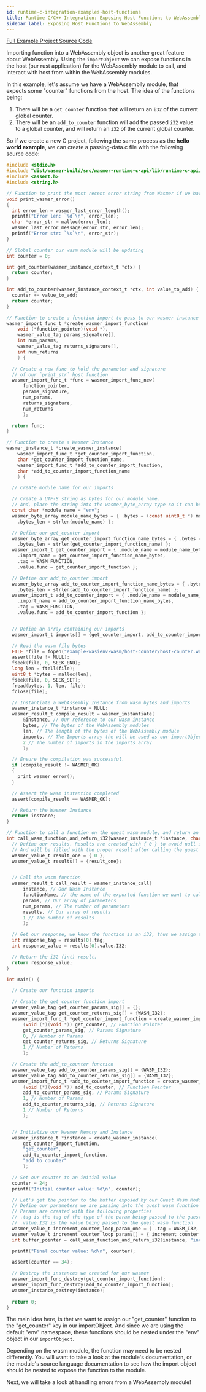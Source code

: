 ```yaml
---
id: runtime-c-integration-examples-host-functions
title: Runtime C/C++ Integration: Exposing Host Functions to WebAssembly
sidebar_label: Exposing Host Functions to WebAssembly
---
```


[Full Example Project Source Code](https://github.com/wasmerio/docs.wasmer.io/tree/master/docs/runtime/c-integration/examples/host-functions)

Importing function into a WebAssembly object is another great feature about WebAssembly. Using the `importObject` we can expose functions in the host (our rust application) for the WebAssembly module to call, and interact with host from within the WebAssembly modules.

In this example, let's assume we have a WebAssemblly module, that expects some "counter" functions from the host. The idea of the functions being: 

1. There will be a `get_counter` function that will return an `i32` of the current global counter.
2. There will be an `add_to_counter` function will add the passed `i32` value to a global counter, and will return an `i32` of the current global counter.

So if we create a new C project, following the same process as the **hello world example**, we can create a passing-data.c file with the following source code:

```c
#include <stdio.h>
#include "dist/wasmer-build/src/wasmer-runtime-c-api/lib/runtime-c-api/wasmer.h"
#include <assert.h>
#include <string.h>

// Function to print the most recent error string from Wasmer if we have them
void print_wasmer_error()
{
  int error_len = wasmer_last_error_length();
  printf("Error len: `%d`\n", error_len);
  char *error_str = malloc(error_len);
  wasmer_last_error_message(error_str, error_len);
  printf("Error str: `%s`\n", error_str);
}

// Global counter our wasm module will be updating
int counter = 0;

int get_counter(wasmer_instance_context_t *ctx) {
  return counter;
}

int add_to_counter(wasmer_instance_context_t *ctx, int value_to_add) {
  counter += value_to_add;
  return counter;
}

// Function to create a function import to pass to our wasmer instance
wasmer_import_func_t *create_wasmer_import_function(
    void (*function_pointer)(void *),
    wasmer_value_tag params_signature[], 
    int num_params, 
    wasmer_value_tag returns_signature[], 
    int num_returns
    ) {

  // Create a new func to hold the parameter and signature
  // of our `print_str` host function
  wasmer_import_func_t *func = wasmer_import_func_new(
      function_pointer, 
      params_signature, 
      num_params, 
      returns_signature, 
      num_returns
      );

  return func;
}

// Function to create a Wasmer Instance
wasmer_instance_t *create_wasmer_instance(
    wasmer_import_func_t *get_counter_import_function,  
    char *get_counter_import_function_name,
    wasmer_import_func_t *add_to_counter_import_function,
    char *add_to_counter_import_function_name
    ) {

  // Create module name for our imports

  // Create a UTF-8 string as bytes for our module name. 
  // And, place the string into the wasmer_byte_array type so it can be used by our guest wasm instance.
  const char *module_name = "env";
  wasmer_byte_array module_name_bytes = { .bytes = (const uint8_t *) module_name,
    .bytes_len = strlen(module_name) };

  // Define our get_counter import
  wasmer_byte_array get_counter_import_function_name_bytes = { .bytes = (const uint8_t *) get_counter_import_function_name,
    .bytes_len = strlen(get_counter_import_function_name) };
  wasmer_import_t get_counter_import = { .module_name = module_name_bytes,
    .import_name = get_counter_import_function_name_bytes,
    .tag = WASM_FUNCTION,
    .value.func = get_counter_import_function };

  // Define our add_to_counter import
  wasmer_byte_array add_to_counter_import_function_name_bytes = { .bytes = (const uint8_t *) add_to_counter_import_function_name,
    .bytes_len = strlen(add_to_counter_import_function_name) };
  wasmer_import_t add_to_counter_import = { .module_name = module_name_bytes,
    .import_name = add_to_counter_import_function_name_bytes,
    .tag = WASM_FUNCTION,
    .value.func = add_to_counter_import_function };


  // Define an array containing our imports
  wasmer_import_t imports[] = {get_counter_import, add_to_counter_import};

  // Read the wasm file bytes
  FILE *file = fopen("example-wasienv-wasm/host-counter/host-counter.wasm", "r");
  assert(file != NULL);
  fseek(file, 0, SEEK_END);
  long len = ftell(file);
  uint8_t *bytes = malloc(len);
  fseek(file, 0, SEEK_SET);
  fread(bytes, 1, len, file);
  fclose(file);

  // Instantiate a WebAssembly Instance from wasm bytes and imports
  wasmer_instance_t *instance = NULL;
  wasmer_result_t compile_result = wasmer_instantiate(
      &instance, // Our reference to our wasm instance 
      bytes, // The bytes of the WebAssembly modules
      len, // The length of the bytes of the WebAssembly module
      imports, // The Imports array the will be used as our importObject
      2 // The number of imports in the imports array
      );

  // Ensure the compilation was successful.
  if (compile_result != WASMER_OK)
  {
    print_wasmer_error();
  }

  // Assert the wasm instantion completed
  assert(compile_result == WASMER_OK);

  // Return the Wasmer Instance
  return instance;
}

// Function to call a function on the guest wasm module, and return an i32 result
int call_wasm_function_and_return_i32(wasmer_instance_t *instance, char* functionName, wasmer_value_t params[], int num_params) {
  // Define our results. Results are created with { 0 } to avoid null issues,
  // And will be filled with the proper result after calling the guest wasm function.
  wasmer_value_t result_one = { 0 };
  wasmer_value_t results[] = {result_one};


  // Call the wasm function
  wasmer_result_t call_result = wasmer_instance_call(
      instance, // Our Wasm Instance
      functionName, // the name of the exported function we want to call on the guest wasm module
      params, // Our array of parameters
      num_params, // The number of parameters
      results, // Our array of results
      1 // The number of results
      );

  // Get our response, we know the function is an i32, thus we assign the value to an int
  int response_tag = results[0].tag;
  int response_value = results[0].value.I32; 

  // Return the i32 (int) result.
  return response_value;
}

int main() {

  // Create our function imports

  // Create the get_counter function import
  wasmer_value_tag get_counter_params_sig[] = {};
  wasmer_value_tag get_counter_returns_sig[] = {WASM_I32};
  wasmer_import_func_t *get_counter_import_function = create_wasmer_import_function(
      (void (*)(void *)) get_counter, // Function Pointer
      get_counter_params_sig, // Params Signature
      0, // Number of Params
      get_counter_returns_sig, // Returns Signature
      1 // Number of Returns
      );

  // Create the add_to_counter function
  wasmer_value_tag add_to_counter_params_sig[] = {WASM_I32};
  wasmer_value_tag add_to_counter_returns_sig[] = {WASM_I32};
  wasmer_import_func_t *add_to_counter_import_function = create_wasmer_import_function(
      (void (*)(void *)) add_to_counter, // Function Pointer
      add_to_counter_params_sig, // Params Signature
      1, // Number of Params
      add_to_counter_returns_sig, // Returns Signature
      1 // Number of Returns
      );


  // Initialize our Wasmer Memory and Instance
  wasmer_instance_t *instance = create_wasmer_instance(
      get_counter_import_function,
      "get_counter",
      add_to_counter_import_function,
      "add_to_counter"
      );

  // Set our counter to an initial value
  counter = 24;
  printf("Initial counter value: %d\n", counter);

  // Let's get the pointer to the buffer exposed by our Guest Wasm Module
  // Define our parameters we are passing into the guest wasm function call.
  // Params are created with the following properties
  // .tag is the tag of the type of the param being passed to the guest wasm function
  // .value.I32 is the value being passed to the guest wasm function
  wasmer_value_t increment_counter_loop_param_one = { .tag = WASM_I32, .value.I32 = 10 };
  wasmer_value_t increment_counter_loop_params[] = { increment_counter_loop_param_one };
  int buffer_pointer = call_wasm_function_and_return_i32(instance, "increment_counter_loop", increment_counter_loop_params, 1);

  printf("Final counter value: %d\n", counter);

  assert(counter == 34);

  // Destroy the instances we created for our wasmer
  wasmer_import_func_destroy(get_counter_import_function);
  wasmer_import_func_destroy(add_to_counter_import_function);
  wasmer_instance_destroy(instance);
  
  return 0;
}
```

The main idea here, is that we want to assign our "get_counter" function to the "get_counter" key in our importObject. And since we are using the default "env" namespace, these functions should be nested under the "env" object in our `importObject`. 

Depending on the wasm module, the function may need to be nested differently. You will want to take a look at the module's documentation, or the module's source language documentation to see how the import object should be nested to expose the function to the module.

Next, we will take a look at handling errors from a WebAssembly module!


